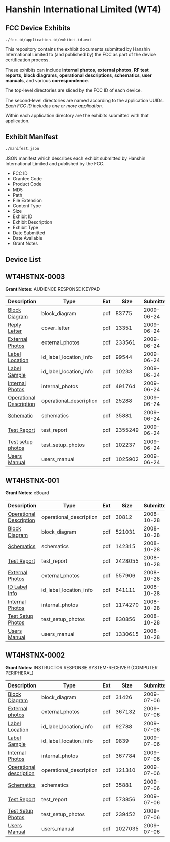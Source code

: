 # Hanshin International Limited (WT4)
## FCC Device Exhibits

```
./fcc-id/application-id/exhibit-id.ext
```

This repository contains the exhibit documents submitted by Hanshin International Limited to (and published by) the FCC as part of the device certification process.

These exhibits can include **internal photos**, **external photos**, **RF test reports**, **block diagrams**, **operational descriptions**, **schematics**, **user manuals**, and various **correspondence**.

The top-level directories are sliced by the FCC ID of each device.

The second-level directories are named according to the application UUIDs. *Each FCC ID includes one or more application.*

Within each application directory are the exhibits submitted with that application. 

## Exhibit Manifest

```
./manifest.json
```

JSON manifest which describes each exhibit submitted by Hanshin International Limited and published by the FCC.

- FCC ID
- Grantee Code
- Product Code
- MD5
- Path
- File Extension
- Content Type
- Size
- Exhibit ID
- Exhibit Description
- Exhibit Type
- Date Submitted
- Date Available
- Grant Notes

## Device List
## WT4HSTNX-0003
**Grant Notes:** AUDIENCE RESPONSE KEYPAD

| Description | Type | Ext | Size | Submitted | Available |
| ----------- | ---- | --- | ---- | --------- | --------- |
| [Block Diagram](WT4HSTNX-0003/fb0f9957a52462d63743933b5e314b45/1128844.pdf) | block_diagram | pdf | 83775 | 2009-06-24 | 2009-06-24 |
| [Reply Letter](WT4HSTNX-0003/fb0f9957a52462d63743933b5e314b45/1128843.pdf) | cover_letter | pdf | 13351 | 2009-06-24 | 2009-06-24 |
| [External Photos](WT4HSTNX-0003/fb0f9957a52462d63743933b5e314b45/1128845.pdf) | external_photos | pdf | 233561 | 2009-06-24 | 2009-06-24 |
| [Label Location](WT4HSTNX-0003/fb0f9957a52462d63743933b5e314b45/1128847.pdf) | id_label_location_info | pdf | 99544 | 2009-06-24 | 2009-06-24 |
| [Label Sample](WT4HSTNX-0003/fb0f9957a52462d63743933b5e314b45/1128848.pdf) | id_label_location_info | pdf | 10233 | 2009-06-24 | 2009-06-24 |
| [Internal Photos](WT4HSTNX-0003/fb0f9957a52462d63743933b5e314b45/1128846.pdf) | internal_photos | pdf | 491764 | 2009-06-24 | 2009-06-24 |
| [Operational Description](WT4HSTNX-0003/fb0f9957a52462d63743933b5e314b45/1128849.pdf) | operational_description | pdf | 25288 | 2009-06-24 | 2009-06-24 |
| [Schematic](WT4HSTNX-0003/fb0f9957a52462d63743933b5e314b45/1128850.pdf) | schematics | pdf | 35881 | 2009-06-24 | 2009-06-24 |
| [Test Report](WT4HSTNX-0003/fb0f9957a52462d63743933b5e314b45/1128851.pdf) | test_report | pdf | 2355249 | 2009-06-24 | 2009-06-24 |
| [Test setup photos](WT4HSTNX-0003/fb0f9957a52462d63743933b5e314b45/1128852.pdf) | test_setup_photos | pdf | 102237 | 2009-06-24 | 2009-06-24 |
| [Users Manual](WT4HSTNX-0003/fb0f9957a52462d63743933b5e314b45/1128853.pdf) | users_manual | pdf | 1025902 | 2009-06-24 | 2009-06-24 |
## WT4HSTNX-001
**Grant Notes:** eBoard

| Description | Type | Ext | Size | Submitted | Available |
| ----------- | ---- | --- | ---- | --------- | --------- |
| [Operational Description](WT4HSTNX-001/f891171ca7482bb5f86747c36a33f8dd/1021998.pdf) | operational_description | pdf | 30812 | 2008-10-28 | 2008-10-28 |
| [Block Diagram](WT4HSTNX-001/f891171ca7482bb5f86747c36a33f8dd/1021993.pdf) | block_diagram | pdf | 521031 | 2008-10-28 | 2008-10-28 |
| [Schematics](WT4HSTNX-001/f891171ca7482bb5f86747c36a33f8dd/1021994.pdf) | schematics | pdf | 142315 | 2008-10-28 | 2008-10-28 |
| [Test Report](WT4HSTNX-001/f891171ca7482bb5f86747c36a33f8dd/1021992.pdf) | test_report | pdf | 2428055 | 2008-10-28 | 2008-10-28 |
| [External Photos](WT4HSTNX-001/f891171ca7482bb5f86747c36a33f8dd/1021995.pdf) | external_photos | pdf | 557906 | 2008-10-28 | 2008-10-28 |
| [ID Label Info](WT4HSTNX-001/f891171ca7482bb5f86747c36a33f8dd/1021996.pdf) | id_label_location_info | pdf | 641111 | 2008-10-28 | 2008-10-28 |
| [Internal Photos](WT4HSTNX-001/f891171ca7482bb5f86747c36a33f8dd/1021997.pdf) | internal_photos | pdf | 1174270 | 2008-10-28 | 2008-10-28 |
| [Test Setup Photos](WT4HSTNX-001/f891171ca7482bb5f86747c36a33f8dd/1021999.pdf) | test_setup_photos | pdf | 830856 | 2008-10-28 | 2008-10-28 |
| [Users Manual](WT4HSTNX-001/f891171ca7482bb5f86747c36a33f8dd/1022000.pdf) | users_manual | pdf | 1330615 | 2008-10-28 | 2008-10-28 |
## WT4HSTNX-0002
**Grant Notes:** INSTRUCTOR RESPONSE SYSTEM-RECEIVER (COMPUTER PERIPHERAL)

| Description | Type | Ext | Size | Submitted | Available |
| ----------- | ---- | --- | ---- | --------- | --------- |
| [Block Diagram](WT4HSTNX-0002/28c2e9575f67bfe8f6382c0dd2797c9f/1134535.pdf) | block_diagram | pdf | 31426 | 2009-07-06 | 2009-07-06 |
| [External photos](WT4HSTNX-0002/28c2e9575f67bfe8f6382c0dd2797c9f/1134536.pdf) | external_photos | pdf | 367132 | 2009-07-06 | 2009-07-06 |
| [Label Location](WT4HSTNX-0002/28c2e9575f67bfe8f6382c0dd2797c9f/1134538.pdf) | id_label_location_info | pdf | 92788 | 2009-07-06 | 2009-07-06 |
| [Label Sample](WT4HSTNX-0002/28c2e9575f67bfe8f6382c0dd2797c9f/1134539.pdf) | id_label_location_info | pdf | 9839 | 2009-07-06 | 2009-07-06 |
| [Internal Photos](WT4HSTNX-0002/28c2e9575f67bfe8f6382c0dd2797c9f/1134537.pdf) | internal_photos | pdf | 367784 | 2009-07-06 | 2009-07-06 |
| [Operational description](WT4HSTNX-0002/28c2e9575f67bfe8f6382c0dd2797c9f/1134540.pdf) | operational_description | pdf | 121310 | 2009-07-06 | 2009-07-06 |
| [Schematics](WT4HSTNX-0002/28c2e9575f67bfe8f6382c0dd2797c9f/1128850.pdf) | schematics | pdf | 35881 | 2009-07-06 | 2009-07-06 |
| [Test Report](WT4HSTNX-0002/28c2e9575f67bfe8f6382c0dd2797c9f/1134542.pdf) | test_report | pdf | 573856 | 2009-07-06 | 2009-07-06 |
| [Test Setup Photos](WT4HSTNX-0002/28c2e9575f67bfe8f6382c0dd2797c9f/1134543.pdf) | test_setup_photos | pdf | 239452 | 2009-07-06 | 2009-07-06 |
| [Users Manual](WT4HSTNX-0002/28c2e9575f67bfe8f6382c0dd2797c9f/1134544.pdf) | users_manual | pdf | 1027035 | 2009-07-06 | 2009-07-06 |
